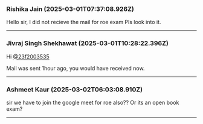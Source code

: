### Rishika Jain (2025-03-01T07:37:08.926Z)

Hello sir, I did not recieve the mail for roe exam Pls look into it.


---
### Jivraj Singh Shekhawat (2025-03-01T10:28:22.396Z)

Hi [@23f2003535](/u/23f2003535)

Mail was sent 1hour ago, you would have received now.


---
### Ashmeet Kaur (2025-03-02T06:03:08.910Z)

sir we have to join the google meet for roe also?? Or its an open book exam?


---
